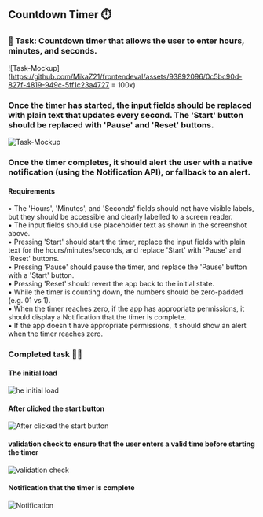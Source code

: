 ## Countdown Timer ⏱️

### 📝 Task: Countdown timer that allows the user to enter hours, minutes, and seconds.
![Task-Mockup](https://github.com/MikaZ21/frontendeval/assets/93892096/0c5bc90d-827f-4819-949c-5ff1c23a4727 = 100x)
### Once the timer has started, the input fields should be replaced with plain text that updates every second. The 'Start' button should be replaced with 'Pause' and 'Reset' buttons.
![Task-Mockup](https://github.com/MikaZ21/frontendeval/assets/93892096/169b64c4-85cf-41e9-97e9-abd4ad28b722)
### Once the timer completes, it should alert the user with a native notification (using the Notification API), or fallback to an alert.

#### Requirements
• The 'Hours', 'Minutes', and 'Seconds' fields should not have visible labels, but they should be accessible and clearly labelled to a screen reader.\
• The input fields should use placeholder text as shown in the screenshot above.\
• Pressing 'Start' should start the timer, replace the input fields with plain text for the hours/minutes/seconds, and replace 'Start' with 'Pause' and 'Reset' buttons.\
• Pressing 'Pause' should pause the timer, and replace the 'Pause' button with a 'Start' button.\
• Pressing 'Reset' should revert the app back to the initial state.\
• While the timer is counting down, the numbers should be zero-padded (e.g. 01 vs 1).\
• When the timer reaches zero, if the app has appropriate permissions, it should display a Notification that the timer is complete.\
• If the app doesn't have appropriate permissions, it should show an alert when the timer reaches zero.

### Completed task 🍵🌿
#### The initial load
![he initial load](https://github.com/MikaZ21/frontendeval/assets/93892096/ccd7359c-2df2-45f9-a92a-09d35cbb3027)
#### After clicked the start button
![After clicked the start button](https://github.com/MikaZ21/frontendeval/assets/93892096/d30858a5-060c-4c2a-abf6-1b81ba345c1c)
#### validation check to ensure that the user enters a valid time before starting the timer
![validation check](https://github.com/MikaZ21/frontendeval/assets/93892096/4f7317d1-e6f5-45c1-9aed-93f08a1bb48d)
#### Notification that the timer is complete
![Notification](https://github.com/MikaZ21/frontendeval/assets/93892096/4317b58f-4b44-49c0-b4d2-90633a099ee2)
